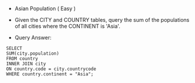 * Asian Population ( Easy )

- Given the CITY and COUNTRY tables, query the sum of the populations of all cities where the CONTINENT is 'Asia'.

- Query Answer: 

```
SELECT 
SUM(city.population)
FROM country 
INNER JOIN city 
ON country.code = city.countrycode
WHERE country.continent = "Asia";
```


